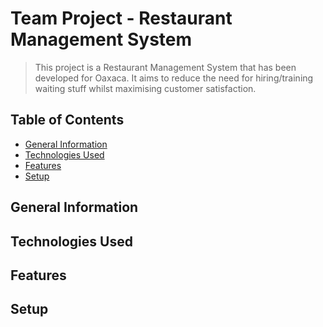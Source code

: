 # Team Project - Restaurant Management System

> This project is a Restaurant Management System that has been developed for Oaxaca. 
> It aims to reduce the need for hiring/training waiting stuff whilst maximising customer satisfaction.

## Table of Contents
* [General Information](#general-information)
* [Technologies Used](#technologies-used)
* [Features](#features)
* [Setup](#setup)

## General Information

## Technologies Used

## Features

## Setup